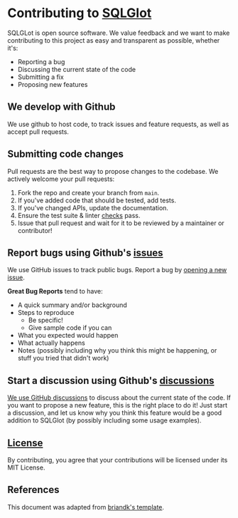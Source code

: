 # Contributing to [SQLGlot](https://github.com/tobymao/sqlglot/blob/main/README.md)

SQLGLot is open source software. We value feedback and we want to make contributing to this project as
easy and transparent as possible, whether it's:

- Reporting a bug
- Discussing the current state of the code
- Submitting a fix
- Proposing new features

## We develop with Github
We use github to host code, to track issues and feature requests, as well as accept pull requests.

## Submitting code changes
Pull requests are the best way to propose changes to the codebase. We actively welcome your pull requests:

1. Fork the repo and create your branch from `main`.
2. If you've added code that should be tested, add tests.
3. If you've changed APIs, update the documentation.
4. Ensure the test suite & linter [checks](https://github.com/tobymao/sqlglot/blob/main/README.md#run-tests-and-lint) pass.
5. Issue that pull request and wait for it to be reviewed by a maintainer or contributor!

## Report bugs using Github's [issues](https://github.com/tobymao/sqlglot/issues)
We use GitHub issues to track public bugs. Report a bug by [opening a new issue]().

**Great Bug Reports** tend to have:

- A quick summary and/or background
- Steps to reproduce
  - Be specific!
  - Give sample code if you can
- What you expected would happen
- What actually happens
- Notes (possibly including why you think this might be happening, or stuff you tried that didn't work)

## Start a discussion using Github's [discussions](https://github.com/tobymao/sqlglot/discussions)
[We use GitHub discussions](https://github.com/tobymao/sqlglot/discussions/190) to discuss about the current state
of the code. If you want to propose a new feature, this is the right place to do it! Just start a discussion, and
let us know why you think this feature would be a good addition to SQLGlot (by possibly including some usage examples).

## [License](https://github.com/tobymao/sqlglot/blob/main/LICENSE)
By contributing, you agree that your contributions will be licensed under its MIT License.

## References
This document was adapted from [briandk's template](https://gist.github.com/briandk/3d2e8b3ec8daf5a27a62).
